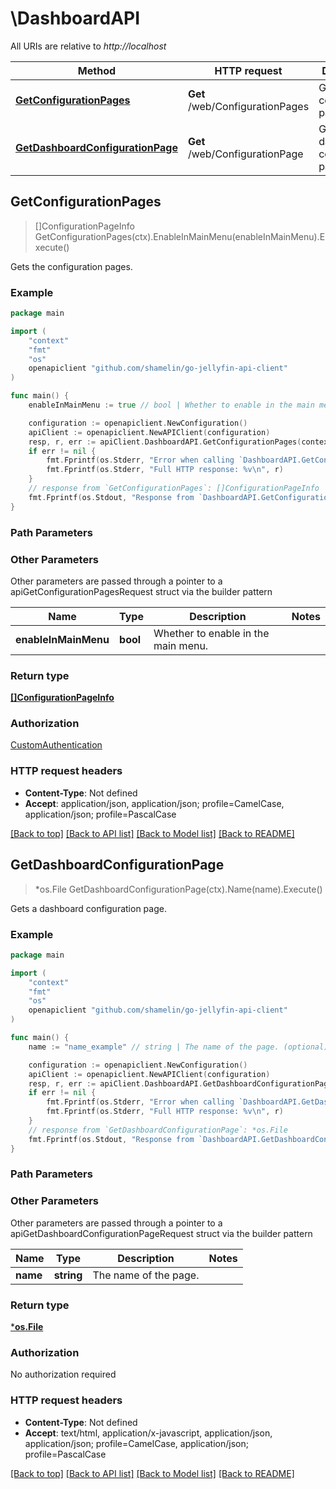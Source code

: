 # \DashboardAPI

All URIs are relative to *http://localhost*

Method | HTTP request | Description
------------- | ------------- | -------------
[**GetConfigurationPages**](DashboardAPI.md#GetConfigurationPages) | **Get** /web/ConfigurationPages | Gets the configuration pages.
[**GetDashboardConfigurationPage**](DashboardAPI.md#GetDashboardConfigurationPage) | **Get** /web/ConfigurationPage | Gets a dashboard configuration page.



## GetConfigurationPages

> []ConfigurationPageInfo GetConfigurationPages(ctx).EnableInMainMenu(enableInMainMenu).Execute()

Gets the configuration pages.

### Example

```go
package main

import (
	"context"
	"fmt"
	"os"
	openapiclient "github.com/shamelin/go-jellyfin-api-client"
)

func main() {
	enableInMainMenu := true // bool | Whether to enable in the main menu. (optional)

	configuration := openapiclient.NewConfiguration()
	apiClient := openapiclient.NewAPIClient(configuration)
	resp, r, err := apiClient.DashboardAPI.GetConfigurationPages(context.Background()).EnableInMainMenu(enableInMainMenu).Execute()
	if err != nil {
		fmt.Fprintf(os.Stderr, "Error when calling `DashboardAPI.GetConfigurationPages``: %v\n", err)
		fmt.Fprintf(os.Stderr, "Full HTTP response: %v\n", r)
	}
	// response from `GetConfigurationPages`: []ConfigurationPageInfo
	fmt.Fprintf(os.Stdout, "Response from `DashboardAPI.GetConfigurationPages`: %v\n", resp)
}
```

### Path Parameters



### Other Parameters

Other parameters are passed through a pointer to a apiGetConfigurationPagesRequest struct via the builder pattern


Name | Type | Description  | Notes
------------- | ------------- | ------------- | -------------
 **enableInMainMenu** | **bool** | Whether to enable in the main menu. | 

### Return type

[**[]ConfigurationPageInfo**](ConfigurationPageInfo.md)

### Authorization

[CustomAuthentication](../README.md#CustomAuthentication)

### HTTP request headers

- **Content-Type**: Not defined
- **Accept**: application/json, application/json; profile=CamelCase, application/json; profile=PascalCase

[[Back to top]](#) [[Back to API list]](../README.md#documentation-for-api-endpoints)
[[Back to Model list]](../README.md#documentation-for-models)
[[Back to README]](../README.md)


## GetDashboardConfigurationPage

> *os.File GetDashboardConfigurationPage(ctx).Name(name).Execute()

Gets a dashboard configuration page.

### Example

```go
package main

import (
	"context"
	"fmt"
	"os"
	openapiclient "github.com/shamelin/go-jellyfin-api-client"
)

func main() {
	name := "name_example" // string | The name of the page. (optional)

	configuration := openapiclient.NewConfiguration()
	apiClient := openapiclient.NewAPIClient(configuration)
	resp, r, err := apiClient.DashboardAPI.GetDashboardConfigurationPage(context.Background()).Name(name).Execute()
	if err != nil {
		fmt.Fprintf(os.Stderr, "Error when calling `DashboardAPI.GetDashboardConfigurationPage``: %v\n", err)
		fmt.Fprintf(os.Stderr, "Full HTTP response: %v\n", r)
	}
	// response from `GetDashboardConfigurationPage`: *os.File
	fmt.Fprintf(os.Stdout, "Response from `DashboardAPI.GetDashboardConfigurationPage`: %v\n", resp)
}
```

### Path Parameters



### Other Parameters

Other parameters are passed through a pointer to a apiGetDashboardConfigurationPageRequest struct via the builder pattern


Name | Type | Description  | Notes
------------- | ------------- | ------------- | -------------
 **name** | **string** | The name of the page. | 

### Return type

[***os.File**](*os.File.md)

### Authorization

No authorization required

### HTTP request headers

- **Content-Type**: Not defined
- **Accept**: text/html, application/x-javascript, application/json, application/json; profile=CamelCase, application/json; profile=PascalCase

[[Back to top]](#) [[Back to API list]](../README.md#documentation-for-api-endpoints)
[[Back to Model list]](../README.md#documentation-for-models)
[[Back to README]](../README.md)

